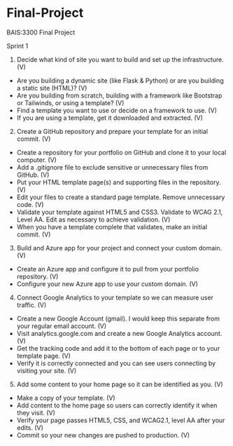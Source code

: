 # Final-Project
BAIS:3300 Final Project

Sprint 1

1. Decide what kind of site you want to build and set up the infrastructure. (V)

- Are you building a dynamic site (like Flask & Python) or are you building a static site (HTML)? (V)
- Are you building from scratch, building with a framework like Bootstrap or Tailwinds, or using a template? (V)
- Find a template you want to use or decide on a framework to use. (V)
- If you are using a template, get it downloaded and extracted. (V)

2. Create a GitHub repository and prepare your template for an initial commit. (V)

- Create a repository for your portfolio on GitHub and clone it to your local computer. (V)
- Add a .gitignore file to exclude sensitive or unnecessary files from GitHub. (V)
- Put your HTML template page(s) and supporting files in the repository. (V)
- Edit your files to create a standard page template. Remove unnecessary code. (V)
- Validate your template against HTML5 and CSS3. Validate to WCAG 2.1, Level AA. Edit as necessary to achieve validation. (V)
- When you have a template complete that validates, make an initial commit. (V)

3. Build and Azure app for your project and connect your custom domain. (V)

- Create an Azure app and configure it to pull from your portfolio repository. (V)
- Configure your new Azure app to use your custom domain. (V)

4. Connect Google Analytics to your template so we can measure user traffic. (V)

- Create a new Google Account (gmail). I would keep this separate from your regular email account. (V)
- Visit analytics.google.com and create a new Google Analytics account. (V)
- Get the tracking code and add it to the bottom of each page or to your template page. (V)
- Verify it is correctly connected and you can see users connecting by visiting your site. (V)

5. Add some content to your home page so it can be identified as you. (V)

- Make a copy of your template. (V)
- Add content to the home page so users can correctly identify it when they visit. (V)
- Verify your page passes HTML5, CSS, and WCAG2.1, level AA after your edits. (V)
- Commit so your new changes are pushed to production. (V)

